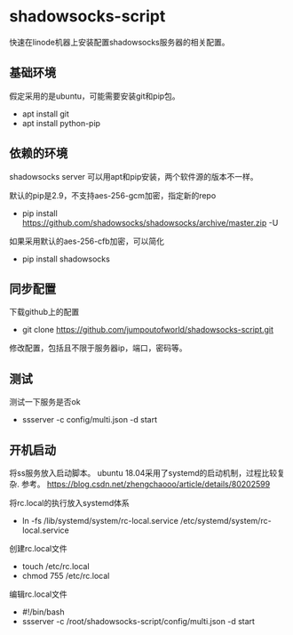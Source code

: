 # shadowsocks-script

快速在linode机器上安装配置shadowsocks服务器的相关配置。


## 基础环境

假定采用的是ubuntu，可能需要安装git和pip包。

 * apt install git
 * apt install python-pip

## 依赖的环境

  shadowsocks server 可以用apt和pip安装，两个软件源的版本不一样。 

  默认的pip是2.9，不支持aes-256-gcm加密，指定新的repo
  * pip install https://github.com/shadowsocks/shadowsocks/archive/master.zip -U
  
  如果采用默认的aes-256-cfb加密，可以简化
  * pip install shadowsocks
  


## 同步配置

下载github上的配置

 * git clone https://github.com/jumpoutofworld/shadowsocks-script.git

修改配置，包括且不限于服务器ip，端口，密码等。


## 测试

测试一下服务是否ok
 * ssserver -c config/multi.json -d start

## 开机启动

将ss服务放入启动脚本。 ubuntu 18.04采用了systemd的启动机制，过程比较复杂. 参考。
https://blog.csdn.net/zhengchaooo/article/details/80202599

  将rc.local的执行放入systemd体系
  * ln -fs /lib/systemd/system/rc-local.service /etc/systemd/system/rc-local.service
  
  创建rc.local文件
  * touch /etc/rc.local
  * chmod 755 /etc/rc.local
  
  编辑rc.local文件
  * #!/bin/bash
  * ssserver -c /root/shadowsocks-script/config/multi.json -d start

